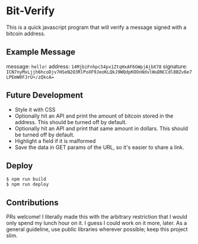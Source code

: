# Bit-Verify

This is a quick javascript program that will verify a message signed with a bitcoin address.

## Example Message

message: `hello!`
address: `14MjbiFnhpc54px1ZtqHxAF6GWpjAjbX78`
signature: `ICN7nyMxLjjh6hcoDjv7HSeN2O3RlPoXF9JeoKLQkJ9WQdpKOOnNdvlWuDNCCdl8BZv6e7LPEmW0FJrU+/zQkcA=`

## Future Development

* Style it with CSS
* Optionally hit an API and print the amount of bitcoin stored in the address. This should
  be turned off by default.
* Optionally hit an API and print that same amount in dollars. This should be turned off
  by default.
* Highlight a field if it is malformed
* Save the data in GET params of the URL, so it's easier to share a link.

## Deploy

```
$ npm run build
$ npm run deploy
```

## Contributions

PRs welcome! I literally made this with the arbitrary restriction that I would only spend
my lunch hour on it. I guess I could work on it more, later. As a general guideline, use
public libraries wherever possible; keep this project slim.
